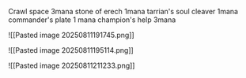
Crawl space 3mana
stone of erech 1mana
tarrian's soul cleaver 1mana
commander's plate 1 mana
champion's help 3mana

![[Pasted image 20250811191745.png]]

![[Pasted image 20250811195114.png]]







![[Pasted image 20250811211233.png]]